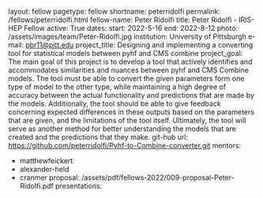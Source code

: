 layout: fellow
pagetype: fellow
shortname: peterridolfi
permalink: /fellows/peterridolfi.html
fellow-name: Peter Ridolfi
title: Peter Ridolfi - IRIS-HEP Fellow
active: True
dates:
  start: 2022-5-16
  end: 2022-8-12
photo: /assets/images/team/Peter-Ridolfi.jpg
institution: University of Pittsburgh
e-mail: pbr11@pitt.edu
project_title: Designing and implementing a converting tool for statistical models between pyhf and CMS combine
project_goal:
    The main goal of this project is to develop a tool that actively identifies and accommodates similarities and nuances between pyhf and CMS Combine models. The tool must be able to convert the given parameters form one type of model to the other type, while maintaining a high degree of accuracy between the actual functionality and predictions that are made by the models. Additionally, the tool should be able to give feedback concerning expected differences in these outputs based on the parameters that are given, and the limitations of the tool itself. Ultimately, the tool will serve as another method for better understanding the models that are created and the predictions that they make.
git-hub url: https://github.com/peterridolfi/Pyhf-to-Combine-converter.git
mentors:
  - matthewfeickert
  - alexander-held
  - cranmer
proposal: /assets/pdf/fellows-2022/009-proposal-Peter-Ridolfi.pdf
presentations: